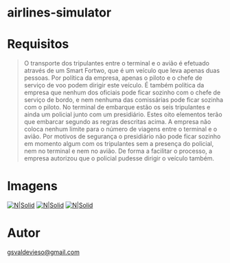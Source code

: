 # airlines-simulator

# Requisitos
>  O transporte dos tripulantes entre o terminal e o avião é efetuado através de um Smart Fortwo, que
>é um veículo que leva apenas duas pessoas. Por política da empresa, apenas o piloto e o chefe de
>serviço de voo podem dirigir este veículo. É também política da empresa que nenhum dos oficiais
>pode ficar sozinho com o chefe de serviço de bordo, e nem nenhuma das comissárias pode ficar
>sozinha com o piloto.
>  No terminal de embarque estão os seis tripulantes e ainda um policial junto com um presidiário.
>Estes oito elementos terão que embarcar segundo as regras descritas acima. A empresa não coloca
>nenhum limite para o número de viagens entre o terminal e o avião.
>  Por motivos de segurança o presidiário não pode ficar sozinho em momento algum com os
>tripulantes sem a presença do policial, nem no terminal e nem no avião. De forma a facilitar o
>processo, a empresa autorizou que o policial pudesse dirigir o veículo também.

# Imagens
[![N|Solid](http://i.imgur.com/VHstInL.png)](http://i.imgur.com/VHstInL.png)
[![N|Solid](http://i.imgur.com/0MTl3Cu.png)](http://i.imgur.com/0MTl3Cu.png)
[![N|Solid](http://i.imgur.com/6jZVSHS.png)](http://i.imgur.com/6jZVSHS.png)

# Autor
gsvaldevieso@gmail.com
